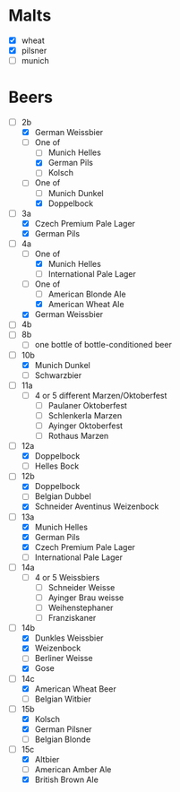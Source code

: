 # Malts
- [x] wheat
- [x] pilsner
- [ ] munich

# Beers
- [ ] 2b
	- [x] German Weissbier
	- [ ] One of
		- [ ] Munich Helles
		- [x] German Pils
		- [ ] Kolsch
	- [ ] One of
		- [ ] Munich Dunkel
		- [x] Doppelbock
- [ ] 3a
	- [x] Czech Premium Pale Lager
	- [x] German Pils
- [ ] 4a
	- [ ] One of
		- [x] Munich Helles
		- [ ] International Pale Lager
	- [ ] One of
		- [ ] American Blonde Ale
		- [x] American Wheat Ale
	- [x] German Weissbier
- [ ] 4b 
- [ ] 8b
	- [ ] one bottle of bottle-conditioned beer
- [ ] 10b
	- [x] Munich Dunkel
	- [ ] Schwarzbier
- [ ] 11a
	- [ ] 4 or 5 different Marzen/Oktoberfest
		- [ ] Paulaner Oktoberfest
		- [ ] Schlenkerla Marzen
		- [ ] Ayinger Oktoberfest
		- [ ] Rothaus Marzen
- [ ] 12a
	- [x] Doppelbock
	- [ ] Helles Bock
- [ ] 12b
	- [x] Doppelbock
	- [ ] Belgian Dubbel
	- [x] Schneider Aventinus Weizenbock
- [ ] 13a
	- [x] Munich Helles
	- [x] German Pils
	- [x] Czech Premium Pale Lager
	- [ ] International Pale Lager
- [ ] 14a
	- [ ] 4 or 5 Weissbiers
		- [ ] Schneider Weisse
		- [ ] Ayinger Brau weisse
		- [ ] Weihenstephaner
		- [ ] Franziskaner
- [ ] 14b
	- [x] Dunkles Weissbier
	- [x] Weizenbock
	- [ ] Berliner Weisse
	- [x] Gose
- [ ] 14c
	- [x] American Wheat Beer
	- [ ] Belgian Witbier
- [ ] 15b
	- [x] Kolsch
	- [x] German Pilsner
	- [ ] Belgian Blonde
- [ ] 15c
	- [x] Altbier
	- [ ] American Amber Ale
	- [x] British Brown Ale